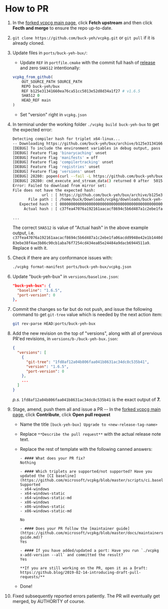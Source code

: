 # How to PR

1. In the [forked vcpcg main page](https://github.com/buck-yeh/vcpkg), click **Fetch upstream** and then click **Fecth and merge** to ensure the repo up-to-date.
2. `git clone https://github.com/buck-yeh/vcpkg.git` or `git pull` if it is already cloned.
3. Update files in `ports/buck-yeh-bux/`:
   * Update `REF` in `portfile.cmake` with the commit full hash of [release](https://github.com/buck-yeh/bux/releases/tag/1.6.5) and zero `SHA512` intentionally:

   ~~~cmake
   vcpkg_from_github(
       OUT_SOURCE_PATH SOURCE_PATH
       REPO buck-yeh/bux
       REF b125e31341660ea76ca51cc5013e52d8d34a1f27 # v1.6.5
       SHA512 0
       HEAD_REF main
   )
   ~~~

   * Set "version" right in `vcpkg.json`

4. In terminal under the working folder `./vcpkg build buck-yeh-bux` to get the expected error:

   ~~~bash
   Detecting compiler hash for triplet x64-linux...
   -- Downloading https://github.com/buck-yeh/bux/archive/b125e31341660ea76ca51cc5013e52d8d34a1f27.tar.gz -> buck-yeh-bux-b125e31341660ea76ca51cc5013e52d8d34a1f27.tar.gz...
   [DEBUG] To include the environment variables in debug output, pass --debug-env
   [DEBUG] Feature flag 'binarycaching' unset
   [DEBUG] Feature flag 'manifests' = off
   [DEBUG] Feature flag 'compilertracking' unset
   [DEBUG] Feature flag 'registries' unset
   [DEBUG] Feature flag 'versions' unset
   [DEBUG] 28280: popen(curl --fail -L https://github.com/buck-yeh/bux/archive/b125e31341660ea76ca51cc5013e52d8d34a1f27.tar.gz --create-dirs --output /home/buck/Downloads/vcpkg/downloads/buck-yeh-bux-b125e31341660ea76ca51cc5013e52d8d34a1f27.tar.gz.28280.part 2>&1)
   [DEBUG] 28280: cmd_execute_and_stream_data() returned 0 after  5015332 us
   Error: Failed to download from mirror set:
   File does not have the expected hash:
                url : [ https://github.com/buck-yeh/bux/archive/b125e31341660ea76ca51cc5013e52d8d34a1f27.tar.gz ]
          File path : [ /home/buck/Downloads/vcpkg/downloads/buck-yeh-bux-b125e31341660ea76ca51cc5013e52d8d34a1f27.tar.gz.28280.part ]
      Expected hash : [ 00000000000000000000000000000000000000000000000000000000000000000000000000000000000000000000000000000000000000000000000000000000 ]
        Actual hash : [ c37fea47076a192161aacacf8694c5b6d487a1c2ebe1fa06acdd9948e42e1b1440d83ebe38f4ae3b86c90cb1aba76f7254cd434ea85e24484a9dacb6944511a9 ]

   ...
   ~~~

   The correct `SHA512` is value of "Actual hash" in the above example output, i.e. `c37fea47076a192161aacacf8694c5b6d487a1c2ebe1fa06acdd9948e42e1b1440d83ebe38f4ae3b86c90cb1aba76f7254cd434ea85e24484a9dacb6944511a9`. Replace `0` with it.

5. Check if there are any conformance issues with:

   ~~~bash
   ./vcpkg format-manifest ports/buck-yeh-bux/vcpkg.json
   ~~~

6. Update "buck-yeh-bux" in `versions/baseline.json`:

   ~~~json
   "buck-yeh-bux": {
     "baseline": "1.6.5",
     "port-version": 0
   },
   ~~~

7. Commit the changes so far but do not push, and issue the following command to get `git-tree` value which is needed by the next action item:

   ~~~bash
   git rev-parse HEAD:ports/buck-yeh-bux
   ~~~

8. Add the new revision on the top of "versions", along with all of prervious PR'ed revisions, in `versions/b-/buck-yeh-bux.json`:

   ~~~json
   {
     "versions": [
       {
         "git-tree": "1fd8af12a04b806faa041b8631ac34dc8c535b41",
         "version": "1.6.5",
         "port-version": 0
       },
       ...
     ]
   }
   ~~~

   _p.s._ `1fd8af12a04b806faa041b8631ac34dc8c535b41` is the exact output of **7.**

9. Stage, amend, push them all and issue a PR -- In the [forked vcpcg main page](https://github.com/buck-yeh/vcpkg), click **Contribute**, click **Open pull request**
    * Name the title `[buck-yeh-bux] Upgrade to <new-release-tag-name>`
    * Replace `**Describe the pull request**` with the actual release note text.
    * Replace the rest of template with the following canned answers:

        ~~~gfm
        - #### What does your PR fix?
        Nothing

        - #### Which triplets are supported/not supported? Have you updated the [CI baseline](https://github.com/microsoft/vcpkg/blob/master/scripts/ci.baseline.txt)?
        Supported
        - x64-windows
        - x64-windows-static
        - x64-windows-static-md
        - x86-windows
        - x86-windows-static
        - x86-windows-static-md
        
        No

        - #### Does your PR follow the [maintainer guide](https://github.com/microsoft/vcpkg/blob/master/docs/maintainers/maintainer-guide.md)?
        Yes

        - #### If you have added/updated a port: Have you run `./vcpkg x-add-version --all` and committed the result?
        Yes

        **If you are still working on the PR, open it as a Draft: https://github.blog/2019-02-14-introducing-draft-pull-requests/**
        ~~~

    * Done!

10. Fixed subsequently reported errors patiently. The PR will eventually get merged, by AUTHORITY of course.
